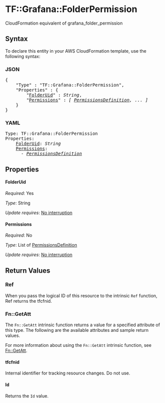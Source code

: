 # TF::Grafana::FolderPermission

CloudFormation equivalent of grafana_folder_permission

## Syntax

To declare this entity in your AWS CloudFormation template, use the following syntax:

### JSON

<pre>
{
    "Type" : "TF::Grafana::FolderPermission",
    "Properties" : {
        "<a href="#folderuid" title="FolderUid">FolderUid</a>" : <i>String</i>,
        "<a href="#permissions" title="Permissions">Permissions</a>" : <i>[ <a href="permissionsdefinition.md">PermissionsDefinition</a>, ... ]</i>
    }
}
</pre>

### YAML

<pre>
Type: TF::Grafana::FolderPermission
Properties:
    <a href="#folderuid" title="FolderUid">FolderUid</a>: <i>String</i>
    <a href="#permissions" title="Permissions">Permissions</a>: <i>
      - <a href="permissionsdefinition.md">PermissionsDefinition</a></i>
</pre>

## Properties

#### FolderUid

_Required_: Yes

_Type_: String

_Update requires_: [No interruption](https://docs.aws.amazon.com/AWSCloudFormation/latest/UserGuide/using-cfn-updating-stacks-update-behaviors.html#update-no-interrupt)

#### Permissions

_Required_: No

_Type_: List of <a href="permissionsdefinition.md">PermissionsDefinition</a>

_Update requires_: [No interruption](https://docs.aws.amazon.com/AWSCloudFormation/latest/UserGuide/using-cfn-updating-stacks-update-behaviors.html#update-no-interrupt)

## Return Values

### Ref

When you pass the logical ID of this resource to the intrinsic `Ref` function, Ref returns the tfcfnid.

### Fn::GetAtt

The `Fn::GetAtt` intrinsic function returns a value for a specified attribute of this type. The following are the available attributes and sample return values.

For more information about using the `Fn::GetAtt` intrinsic function, see [Fn::GetAtt](https://docs.aws.amazon.com/AWSCloudFormation/latest/UserGuide/intrinsic-function-reference-getatt.html).

#### tfcfnid

Internal identifier for tracking resource changes. Do not use.

#### Id

Returns the <code>Id</code> value.

